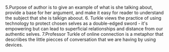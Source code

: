 5.Purpose of author is to give an example of what is she talking about, provide a base for her argument, and make it easy for reader to understand the subject that she is talkign aboout.
6. Turkle views the practice of using technology to protect chosen selves as a double-edged sword - it's empowering but can lead to superficial relationships and distance from our authentic selves.
7.Professor Turkle of online connection is a metaphor that descriibes the little piecces of conversation that we are having by using devices.
